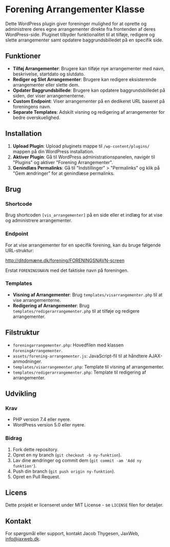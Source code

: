 # Forening Arrangementer Klasse

Dette WordPress plugin giver foreninger mulighed for at oprette og administrere deres egne arrangementer direkte fra frontenden af deres WordPress-side. Pluginet tilbyder funktionalitet til at tilføje, redigere og slette arrangementer samt opdatere baggrundsbilledet på en specifik side.

## Funktioner

- **Tilføj Arrangementer**: Brugere kan tilføje nye arrangementer med navn, beskrivelse, startdato og slutdato.
- **Rediger og Slet Arrangementer**: Brugere kan redigere eksisterende arrangementer eller slette dem.
- **Opdater Baggrundsbillede**: Brugere kan opdatere baggrundsbilledet på siden, der viser arrangementerne.
- **Custom Endpoint**: Viser arrangementer på en dedikeret URL baseret på foreningens navn.
- **Separate Templates**: Adskilt visning og redigering af arrangementer for bedre overskuelighed.

## Installation

1. **Upload Plugin**: Upload pluginets mappe til `/wp-content/plugins/` mappen på din WordPress installation.
2. **Aktiver Plugin**: Gå til WordPress administrationspanelen, navigér til "Plugins" og aktiver "Forening Arrangementer".
3. **Genindlæs Permalinks**: Gå til "Indstillinger" > "Permalinks" og klik på "Gem ændringer" for at genindlæse permalinks.

## Brug

### Shortcode

Brug shortcoden `[vis_arrangementer]` på en side eller et indlæg for at vise og administrere arrangementer.

### Endpoint

For at vise arrangementer for en specifik forening, kan du bruge følgende URL-struktur:

http://ditdomæne.dk/forening/FORENINGSNAVN-screen


Erstat `FORENINGSNAVN` med det faktiske navn på foreningen.

### Templates

- **Visning af Arrangementer**: Brug `templates/visarrangementer.php` til at vise arrangementerne.
- **Redigering af Arrangementer**: Brug `templates/redigerarrangementer.php` til at tilføje og redigere arrangementer.

## Filstruktur

- `foreningarrangementer.php`: Hovedfilen med klassen `ForeningArrangementer`.
- `assets/forening-arrangementer.js`: JavaScript-fil til at håndtere AJAX-anmodninger.
- `templates/visarrangementer.php`: Template til visning af arrangementer.
- `templates/redigerarrangementer.php`: Template til redigering af arrangementer.

## Udvikling

### Krav

- PHP version 7.4 eller nyere.
- WordPress version 5.0 eller nyere.

### Bidrag

1. Fork dette repository.
2. Opret en ny branch (`git checkout -b ny-funktion`).
3. Lav dine ændringer og commit dem (`git commit -am 'Add ny funktion'`).
4. Push din branch (`git push origin ny-funktion`).
5. Opret en Pull Request.

## Licens

Dette projekt er licenseret under MIT License - se `LICENSE` filen for detaljer.

## Kontakt

For spørgsmål eller support, kontakt Jacob Thygesen, JaxWeb, info@jaxweb.dk.

